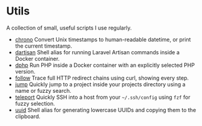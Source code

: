 # Utils

A collection of small, useful scripts I use regularly.

- [chrono](./chrono)
  Convert Unix timestamps to human-readable datetime, or print the current timestamp.
- [dartisan](./dartisan)
  Shell alias for running Laravel Artisan commands inside a Docker container.
- [dphp](./dphp)
  Run PHP inside a Docker container with an explicitly selected PHP version.
- [follow](./follow)
  Trace full HTTP redirect chains using curl, showing every step.
- [jump](./jump)
  Quickly jump to a project inside your projects directory using a name or fuzzy search.
- [teleport](./teleport)
  Quickly SSH into a host from your `~/.ssh/config` using `fzf` for fuzzy selection.
- [uuid](./uuid)
  Shell alias for generating lowercase UUIDs and copying them to the clipboard.
